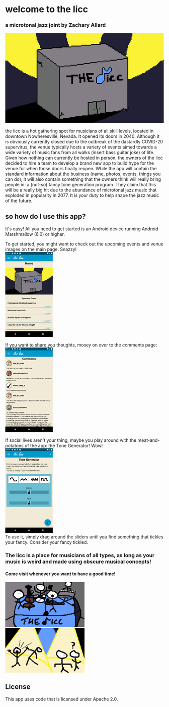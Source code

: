 # welcome to the licc
### a microtonal jazz joint by Zachary Allard

<img src="images/the_licc.png">

the licc is a hot gathering spot for musicians of all skill levels, located in downtown Nowheresville, Nevada. It opened its doors in 2040.
Although it is obviously currently closed due to the outbreak of the dastardly COVID-20 supervirus, the venue typically hosts a variety of events aimed towards a wide variety of music fans from all walks (insert bass guitar joke) of life.
Given how nothing can currently be hosted in person, the owners of the licc decided to hire a team to develop a brand new app to build hype for the venue for when those doors finally reopen.
While the app will contain the standard information about the business (name, photos, events, things you can do), it will also contain something that the owners think will really bring people in: a (not-so) fancy tone generation program. They claim that this will be a really big hit due to the abundance of microtonal jazz music that exploded in popularity in 2077.
It is your duty to help shape the jazz music of the future.

## so how do I use this app?
It's easy! All you need to get started is an Android device running Android Marshmallow (6.0) or higher.

To get started, you might want to check out the upcoming events and venue images on the main page. Snazzy!<br/>
<img src="images/Screenshot_1607575627.png" width="30%">

If you want to share you thoughts, mosey on over to the comments page:<br/>
<img src="images/Screenshot_1607575636.png" width="30%">

If social lives aren't your thing, maybe you play around with the meat-and-potatoes of the app: the Tone Generator! Wow!<br/>
<img src="images/Screenshot_1607571661.png" width="30%"><br/>
To use it, simply drag around the sliders until you find something that tickles your fancy. Consider your fancy tickled.


### The licc is a place for musicians of all types, as long as your music is weird and made using obscure musical concepts!
#### Come visit whenever you want to have a good time!

<img src="images/the_licc_party.png" width="50%">
<img src="images/the_licc_dance.png" width="50%">

## License
This app uses code that is licensed under Apache 2.0.
